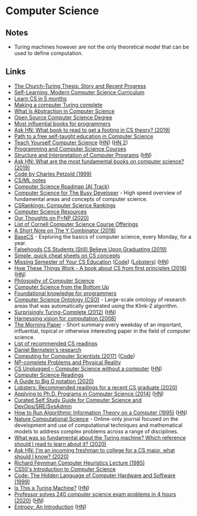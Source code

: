 # Computer Science

## Notes

* Turing machines however are not the only theoretical model that can be used to define computation.

## Links

* [The Church-Turing Thesis: Story and Recent Progress](https://www.youtube.com/watch?v=QlYJz1B5XLU)
* [Self-Learning, Modern Computer Science Curriculum](https://functionalcs.github.io/curriculum/#org71f231a)
* [Learn CS in 5 months](https://github.com/llSourcell/Learn_Computer_Science_in_5_Months)
* [Making a computer Turing complete](https://www.youtube.com/watch?v=AqNDk_UJW4k)
* [What Is Abstraction in Computer Science](https://www.youtube.com/watch?v=_y-5nZAbgt4)
* [Open Source Computer Science Degree](https://github.com/ForrestKnight/open-source-cs)
* [Most influential books for programmers](https://github.com/cs-books/influential-cs-books)
* [Ask HN: What book to read to get a footing in CS theory? \(2019\)](https://news.ycombinator.com/item?id=20729252)
* [Path to a free self-taught education in Computer Science](https://github.com/ossu/computer-science)
* [Teach Yourself Computer Science](https://teachyourselfcs.com/) \([HN](https://news.ycombinator.com/item?id=22286340)\) \([HN 2](https://news.ycombinator.com/item?id=23588896)\)
* [Programming and Computer Science Courses](https://www.dabeaz.com/courses.html)
* [Structure and Interpretation of Computer Programs](https://opendocs.github.io/sicp/sicp.pdf) \([HN](https://news.ycombinator.com/item?id=21299546)\)
* [Ask HN: What are the most fundamental books on computer science? \(2019\)](https://news.ycombinator.com/item?id=21311302)
* [Code by Charles Petzold \(1999\)](https://www.goodreads.com/book/show/44882.Code)
* [CS/ML notes](https://tlienart.github.io/pub/csml.html)
* [Computer Science Roadmap \(AI Track\)](https://github.com/yngz/cs-roadmap)
* [Computer Science for The Busy Developer](https://learn.codexpanse.com/courses/computer-science-for-the-busy-developer) - High speed overview of fundamental areas and concepts of computer science.
* [CSRankings: Computer Science Rankings](http://csrankings.org/#/index?all)
* [Computer Science Resources](https://github.com/the-akira/Computer-Science-Resources)
* [Our Thoughts on P=NP \(2020\)](https://rjlipton.wordpress.com/2020/01/12/our-thoughts-on-pnp/)
* [List of Cornell Computer Science Course Offerings](https://www.cs.cornell.edu/courseinfo/listofcscourses)
* [A Short Note on The Y Combinator \(2018\)](https://invenia.github.io/blog/2018/08/20/ycombinator/)
* [BaseCS](https://medium.com/basecs) - Exploring the basics of computer science, every Monday, for a year.
* [Falsehoods CS Students \(Still\) Believe Upon Graduating \(2019\)](https://www.netmeister.org/blog/cs-falsehoods.html)
* [Simple, quick cheat sheets on CS concepts](https://github.com/aspittel/coding-cheat-sheets)
* [Missing Semester of Your CS Education](https://missing.csail.mit.edu/) \([Code](https://github.com/missing-semester/missing-semester)\) \([Lobsters](https://lobste.rs/s/ti1k98/missing_semester_your_cs_education_mit)\) \([HN](https://news.ycombinator.com/item?id=22226380)\)
* [How These Things Work - A book about CS from first principles \(2016\)](https://reasonablypolymorphic.com/book/preface) \([HN](https://news.ycombinator.com/item?id=22346349)\)
* [Philosophy of Computer Science](https://cse.buffalo.edu/~rapaport/Papers/phics.pdf)
* [Computer Science from the Bottom Up](https://www.bottomupcs.com/)
* [Foundational knowledge for programmers](https://github.com/err0r500/foundational-knowledge-for-programmers)
* [Computer Science Ontology \(CSO\)](http://cso.kmi.open.ac.uk/home) - Large-scale ontology of research areas that was automatically generated using the Klink-2 algorithm.
* [Surprisingly Turing-Complete \(2012\)](https://www.gwern.net/Turing-complete) \([HN](https://news.ycombinator.com/item?id=22839035)\)
* [Harnessing vision for computation \(2008\)](https://www.gwern.net/docs/www/www.changizi.com/82e766ee9a407241bcbcfd5b9e2c69d1083ecba1.pdf)
* [The Morning Paper](https://blog.acolyer.org/) - Short summary every weekday of an important, influential, topical or otherwise interesting paper in the field of computer science.
* [List of recommended CS readings](https://github.com/amilajack/reading)
* [Daniel Bernstein's research](http://cr.yp.to/djb.html)
* [Computing for Computer Scientists \(2017\)](https://c4cs.github.io/archive/w18/) \([Code](https://github.com/c4cs/c4cs.github.io)\)
* [NP-complete Problems and Physical Reality](https://www.scottaaronson.com/papers/npcomplete.pdf)
* [CS Unplugged – Computer Science without a computer](https://csunplugged.org/en/) \([HN](https://news.ycombinator.com/item?id=22948055)\)
* [Computer Science Readings](https://github.com/erikgrinaker/readings)
* [A Guide to Big O notation \(2020\)](https://eaj.no/a-guide-to-big-o-notation)
* [Lobsters: Recommended readings for a recent CS graduate \(2020\)](https://lobste.rs/s/d1c7vd/recommended_readings_for_recent_cs)
* [Applying to Ph.D. Programs in Computer Science \(2014\)](https://www.cs.cmu.edu/~harchol/gradschooltalk.pdf) \([HN](https://news.ycombinator.com/item?id=23164618)\)
* [Curated Self Study Guide for Computer Science and DevOps/SRE/SysAdmin](https://sharjeelsayed.github.io/selfupgradeitprof.txt)
* [How to Run Algorithmic Information Theory on a Computer \(1995\)](https://arxiv.org/abs/chao-dyn/9509014v2) \([HN](https://news.ycombinator.com/item?id=23242549)\)
* [Nature Computational Science](https://www.nature.com/natcomputsci) - Online-only journal focused on the development and use of computational techniques and mathematical models to address complex problems across a range of disciplines.
* [What was so fundamental about the Turing machine? Which reference should I read to learn about it? \(2020\)](https://www.reddit.com/r/computerscience/comments/gpsdcp/what_was_so_fundamental_about_the_turing_machine/)
* [Ask HN: I'm an incoming freshman to college for a CS major, what should I know? \(2020\)](https://news.ycombinator.com/item?id=23371530)
* [Richard Feynman Computer Heuristics Lecture \(1985\)](https://www.youtube.com/watch?v=EKWGGDXe5MA)
* [CS50's Introduction to Computer Science](https://www.edx.org/course/cs50s-introduction-to-computer-science)
* [Code: The Hidden Language of Computer Hardware and Software \(1999\)](https://www.goodreads.com/book/show/44882.Code)
* [Is This a Turing Machine?](http://lambdaway.free.fr/lambdawalks/?view=meta4) \([HN](https://news.ycombinator.com/item?id=23711343)\)
* [Professor solves 240 computer science exam problems in 4 hours \(2020\)](https://www.youtube.com/watch?v=g_ZdcHSFGv0&t=10s) \([HN](https://news.ycombinator.com/item?id=23759673)\)
* [Entropy: An Introduction](https://homes.cs.washington.edu/~ewein/blog/2020/07/14/entropy/) \([HN](https://news.ycombinator.com/item?id=23873752)\)

